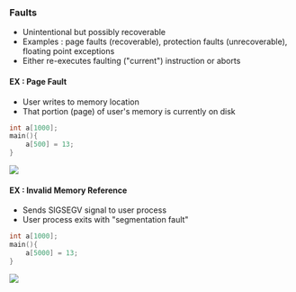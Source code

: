 ### Faults
- Unintentional but possibly recoverable
- Examples : page faults (recoverable), protection faults (unrecoverable), floating point exceptions
- Either re-executes faulting ("current") instruction or aborts
#### EX : Page Fault
- User writes to memory location
- That portion (page) of user's memory is currently on disk
```c
int a[1000];
main(){
	a[500] = 13;
}
```
![](https://i.imgur.com/w3owya4.png)
#### EX : Invalid Memory Reference
- Sends $\text{SIGSEGV}$ signal to user process
- User process exits with "segmentation fault"
```c
int a[1000];
main(){
	a[5000] = 13;
}
```
![](https://i.imgur.com/hNCtCe8.png)

